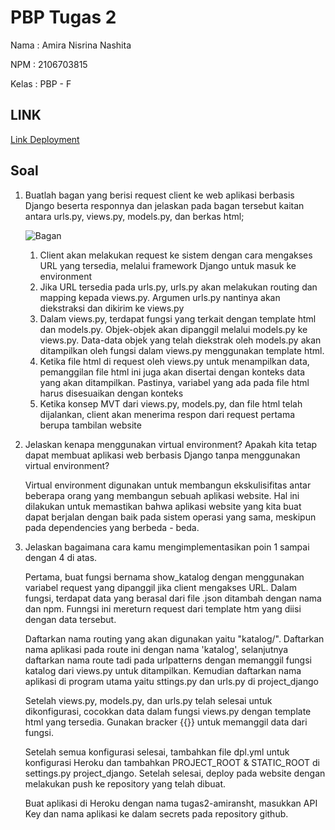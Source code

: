 # PBP Tugas 2

Nama : Amira Nisrina Nashita

NPM : 2106703815

Kelas : PBP - F



## LINK

[Link Deployment](http://tugas2-amiransht.herokuapp.com/katalog)

## Soal

1. Buatlah bagan yang berisi request client ke web aplikasi berbasis Django beserta responnya dan jelaskan pada bagan tersebut
   kaitan antara urls.py, views.py, models.py, dan berkas html;

   ![Bagan](assets/images/bagan.jpeg)

   1) Client akan melakukan request ke sistem dengan cara mengakses URL yang tersedia, 
      melalui framework Django untuk masuk ke environment 
   2) Jika URL tersedia pada urls.py, urls.py akan melakukan routing dan mapping kepada views.py. 
      Argumen urls.py nantinya akan diekstraksi dan dikirim ke views.py
   3) Dalam views.py, terdapat fungsi yang terkait dengan template html dan models.py. 
      Objek-objek akan dipanggil melalui models.py ke views.py. Data-data objek yang telah diekstrak 
      oleh models.py akan ditampilkan oleh fungsi dalam views.py menggunakan template html. 
   4) Ketika file html di request oleh views.py untuk menampilkan data, pemanggilan file html ini 
      juga akan disertai dengan konteks data yang akan ditampilkan. 
      Pastinya, variabel yang ada pada file html harus disesuaikan dengan konteks
   5) Ketika konsep MVT dari views.py, models.py, dan file html telah dijalankan, 
      client akan menerima respon dari request pertama berupa tambilan website

2. Jelaskan kenapa menggunakan virtual environment? Apakah kita tetap dapat membuat aplikasi web 
   berbasis Django tanpa menggunakan virtual environment?

   Virtual environment digunakan untuk membangun ekskulisifitas antar beberapa orang yang membangun sebuah aplikasi website. Hal ini dilakukan untuk memastikan bahwa aplikasi website yang kita buat dapat berjalan dengan baik pada sistem operasi yang sama, meskipun pada dependencies yang berbeda - beda. 

3. Jelaskan bagaimana cara kamu mengimplementasikan poin 1 sampai dengan 4 di atas.

   Pertama, buat fungsi bernama show_katalog dengan menggunakan variabel request yang dipanggil jika client mengakses URL. Dalam fungsi, terdapat data yang berasal dari file .json ditambah dengan nama dan npm. Funngsi ini mereturn request dari template htm yang diisi dengan data tersebut.

   Daftarkan nama routing yang akan digunakan yaitu "katalog/". Daftarkan nama aplikasi pada route ini dengan nama 'katalog', selanjutnya daftarkan nama route tadi pada urlpatterns dengan memanggil fungsi katalog dari views.py untuk ditampilkan. Kemudian daftarkan nama aplikasi di program utama yaitu sttings.py dan urls.py di project_django

   Setelah views.py, models.py, dan urls.py telah selesai untuk dikonfigurasi, cocokkan data dalam fungsi views.py dengan template html yang tersedia. Gunakan bracker {{}} untuk memanggil data dari fungsi.

   Setelah semua konfigurasi selesai, tambahkan file dpl.yml untuk konfigurasi Heroku dan tambahkan PROJECT_ROOT & STATIC_ROOT di settings.py project_django. Setelah selesai, deploy pada website dengan melakukan push ke repository yang telah dibuat. 

   Buat aplikasi di Heroku dengan nama tugas2-amiransht, masukkan API Key dan nama aplikasi ke dalam secrets pada repository github.




